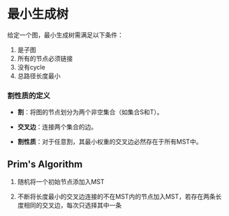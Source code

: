 # 最小生成树
给定一个图，最小生成树需满足以下条件：
1. 是子图
2. 所有的节点必须链接
3. 没有cycle
4. 总路径长度最小

### 割性质的定义

-   **割**：将图的节点划分为两个非空集合（如集合S和T）。
    
-   **交叉边**：连接两个集合的边。
    
-   **割性质**：对于任意割，其最小权重的交叉边必然存在于所有MST中。


## Prim's Algorithm
1.    随机将一个初始节点添加入MST
    
2.   不断将长度最小的交叉边连接的不在MST内的节点加入MST，若存在两条长度相同的交叉边，每次只选择其中一条
<!--stackedit_data:
eyJoaXN0b3J5IjpbLTQ1ODY0OTc2NiwtNzgzOTM3MDcwLDcxMz
I5ODQ5OV19
-->